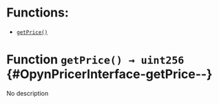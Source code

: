 # Functions:

- [`getPrice()`](#OpynPricerInterface-getPrice--)

# Function `getPrice() → uint256` {#OpynPricerInterface-getPrice--}

No description
